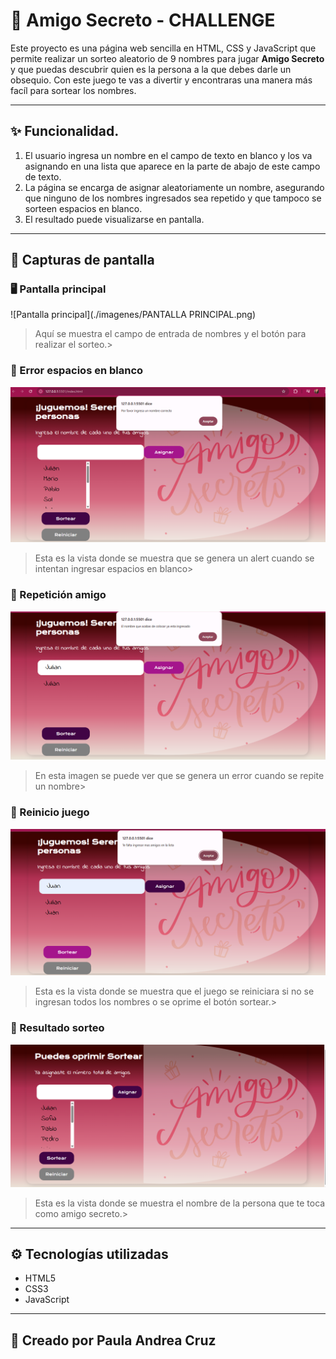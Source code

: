 # 🎁 Amigo Secreto - CHALLENGE

Este proyecto es una página web sencilla en HTML, CSS y JavaScript que permite realizar un sorteo aleatorio de 9 nombres para jugar **Amigo Secreto** y que puedas descubrir quien es la persona a la que debes darle un obsequio. Con este juego te vas a divertir y encontraras una manera más facíl para sortear los nombres.

---

## ✨ Funcionalidad.

1. El usuario ingresa un nombre en el campo de texto en blanco y los va asignando en una lista que aparece en la parte de abajo de este campo de texto.
2. La página se encarga de asignar aleatoriamente un nombre, asegurando que ninguno de los nombres ingresados sea repetido y que tampoco se sorteen espacios en blanco.
3. El resultado puede visualizarse en pantalla.

---

## 📸 Capturas de pantalla

### 🖥️ Pantalla principal
![Pantalla principal](./imagenes/PANTALLA PRINCIPAL.png)

> Aquí se muestra el campo de entrada de nombres y el botón para realizar el sorteo.>

### 🎲 Error espacios en blanco
![Resultado del sorteo](./imagenes/espacios_en_blanco.png)

> Esta es la vista donde se muestra que se genera un alert cuando se intentan ingresar espacios en blanco>


### 🎲 Repetición amigo
![Resultado del sorteo](./imagenes/repetir_nombre.png)

> En esta imagen se puede ver que se genera un error cuando se repite un nombre> 

### 🎲 Reinicio juego
![Resultado del sorteo](./imagenes/Juego_reinicia.png)

> Esta es la vista donde se muestra que el juego se reiniciara si no se ingresan todos los nombres o se oprime el botón sortear.>

### 🎲 Resultado sorteo
![Resultado del sorteo](./imagenes/momento_sortear.png)

> Esta es la vista donde se muestra el nombre de la persona que te toca como amigo secreto.> 
---

## ⚙️ Tecnologías utilizadas

- HTML5
- CSS3
- JavaScript

---

## 🚀 Creado por Paula Andrea Cruz

